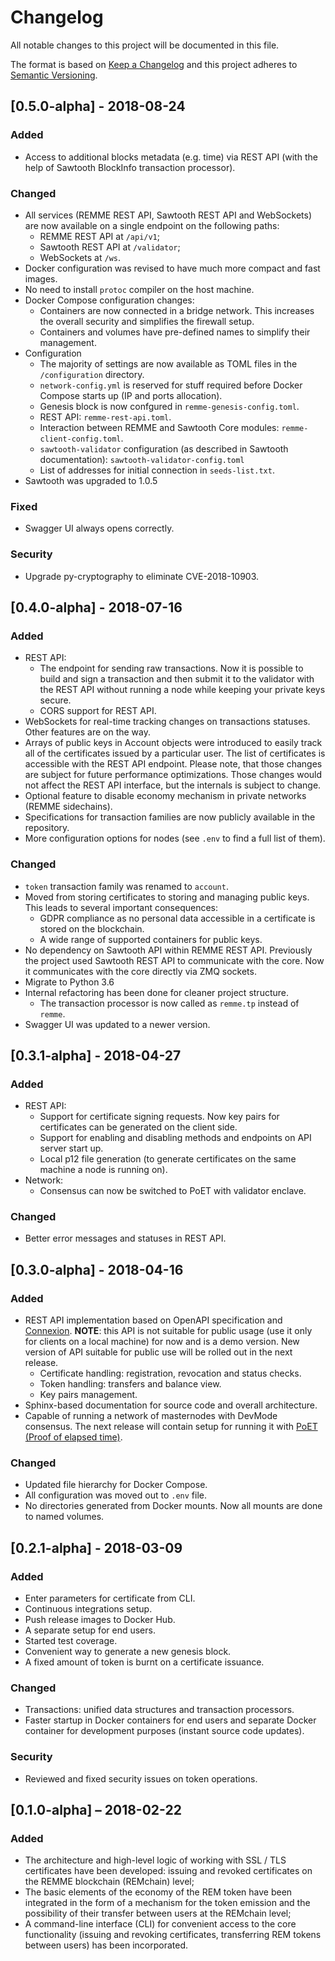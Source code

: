 # Changelog
All notable changes to this project will be documented in this file.

The format is based on [Keep a Changelog](http://keepachangelog.com/en/1.0.0/)
and this project adheres to [Semantic Versioning](http://semver.org/spec/v2.0.0.html).

## [0.5.0-alpha] - 2018-08-24
### Added
- Access to additional blocks metadata (e.g. time) via REST API (with the help of Sawtooth BlockInfo transaction
  processor).
### Changed
- All services (REMME REST API, Sawtooth REST API and WebSockets) are now available on a single endpoint on the
  following paths:
  - REMME REST API at `/api/v1`;
  - Sawtooth REST API at `/validator`;
  - WebSockets at `/ws`.
- Docker configuration was revised to have much more compact and fast images.
- No need to install `protoc` compiler on the host machine.
- Docker Compose configuration changes:
  - Containers are now connected in a bridge network. This increases the overall security and simplifies the
    firewall setup.
  - Containers and volumes have pre-defined names to simplify their management.
- Configuration
  - The majority of settings are now available as TOML files in the `/configuration` directory.
  - `network-config.yml` is reserved for stuff required before Docker Compose starts up (IP and ports allocation).
  - Genesis block is now confgured in `remme-genesis-config.toml`.
  - REST API: `remme-rest-api.toml`.
  - Interaction between REMME and Sawtooth Core modules: `remme-client-config.toml`.
  - `sawtooth-validator` configuration (as described in Sawtooth documentation): `sawtooth-validator-config.toml`
  - List of addresses for initial connection in `seeds-list.txt`.
- Sawtooth was upgraded to 1.0.5
### Fixed
- Swagger UI always opens correctly.
### Security
- Upgrade py-cryptography to eliminate CVE-2018-10903.

## [0.4.0-alpha] - 2018-07-16
### Added
- REST API:
  - The endpoint for sending raw transactions. Now it is possible to build and sign a transaction and then submit it to
  the validator with the REST API without running a node while keeping your private keys secure.
  - CORS support for REST API.
- WebSockets for real-time tracking changes on transactions statuses. Other features are on the way.
- Arrays of public keys in Account objects were introduced to easily track all of the certificates issued by a
particular user. The list of certificates is accessible with the REST API endpoint. Please note, that those
changes are subject for future performance optimizations. Those changes would not affect the REST API interface, but the
internals is subject to change.
- Optional feature to disable economy mechanism in private networks (REMME sidechains).
- Specifications for transaction families are now publicly available in the repository.
- More configuration options for nodes (see `.env` to find a full list of them).
### Changed
- `token` transaction family was renamed to `account`.
- Moved from storing certificates to storing and managing public keys. This leads to several important consequences:
  - GDPR compliance as no personal data accessible in a certificate is stored on the blockchain.
  - A wide range of supported containers for public keys.
- No dependency on Sawtooth API within REMME REST API. Previously the project used Sawtooth REST API to communicate with
the core. Now it communicates with the core directly via ZMQ sockets.
- Migrate to Python 3.6
- Internal refactoring has been done for cleaner project structure.
  - The transaction processor is now called as `remme.tp` instead of `remme`.
- Swagger UI was updated to a newer version.

## [0.3.1-alpha] - 2018-04-27
### Added
- REST API:
  - Support for certificate signing requests. Now key pairs for certificates can be generated on the client side.
  - Support for enabling and disabling methods and endpoints on API server start up.
  - Local p12 file generation (to generate certificates on the same machine a node is running on).
- Network:
  - Consensus can now be switched to PoET with validator enclave.
### Changed
- Better error messages and statuses in REST API.

## [0.3.0-alpha] - 2018-04-16
### Added
- REST API implementation based on OpenAPI specification and [Connexion](https://github.com/zalando/connexion).
**NOTE**: this API is not suitable for public usage (use it only for clients on a local machine) for now and is a demo
version. New version of API suitable for public use will be rolled out in the next release.
  - Certificate handling: registration, revocation and status checks.
  - Token handling: transfers and balance view.
  - Key pairs management.
- Sphinx-based documentation for source code and overall architecture.
- Capable of running a network of masternodes with DevMode consensus. The next release will contain setup for running it
 with [PoET (Proof of elapsed time)](https://sawtooth.hyperledger.org/docs/core/releases/1.0.1/architecture/poet.html).
### Changed
- Updated file hierarchy for Docker Compose.
- All configuration was moved out to `.env` file.
- No directories generated from Docker mounts. Now all mounts are done to named volumes.

## [0.2.1-alpha] - 2018-03-09
### Added
- Enter parameters for certificate from CLI.
- Continuous integrations setup.
- Push release images to Docker Hub.
- A separate setup for end users.
- Started test coverage.
- Convenient way to generate a new genesis block.
- A fixed amount of token is burnt on a certificate issuance.
### Changed
- Transactions: unified data structures and transaction processors.
- Faster startup in Docker containers for end users and separate Docker container for development purposes (instant
source code updates).
### Security
- Reviewed and fixed security issues on token operations.

## [0.1.0-alpha] – 2018-02-22
### Added
- The architecture and high-level logic of working with SSL / TLS certificates have been developed: issuing and revoked
certificates on the REMME blockchain (REMchain) level;
- The basic elements of the economy of the REM token have been integrated in the form of a mechanism for the token
emission and the possibility of their transfer between users at the REMchain level;
- A command-line interface (CLI) for convenient access to the core functionality (issuing and revoking certificates,
transferring REM tokens between users) has been incorporated.
